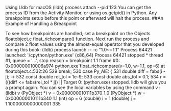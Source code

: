 Using Lldb for macOS (lldb) process attach --pid 123 You can get the process ID from the Activity Monitor, or using os.getpid()  in Python. Any breakpoints setup before this point or afterward will halt the process. 
##An Example of Handling a Breakpoint 

 To see how breakpoints are handled, set a breakpoint on the  Objects floatobject.c  float_richcompare()  function. Next run the process and compare 2 float values using the almost-equal operator that you developed during this book: (lldb) process launch -- -c "1.0~=1.1" Process 64421 launched: '/cpython/python.exe' (x86_64) Process 64421 stopped * thread #1, queue = '...', stop reason = breakpoint 1.1 frame #0: 0x000000010006a974 python.exe`float_richcompare(v=1.0, w=1.1, op=6) at floatobject.c:532:26 529 break; 530 case Py_AlE: { 531 double diff = fabs(i - j); -> 532 const double rel_tol = 1e-9; 533 const double abs_tol = 0.1; 534 r = (((diff <= fabs(rel_tol * j)) || Target 0: (python.exe) stopped. lldb will give you a prompt again. You can see the local variables by using the command  v : (lldb) v (PyObject *) v = 0x000000010111b370 1.0 (PyObject *) w = 0x000000010111b340 1.1 (int) op = 6 (double) i = 1 (double) j = 1.1000000000000001 335